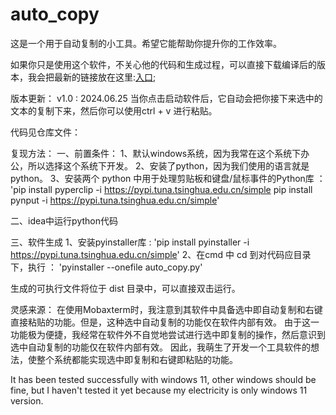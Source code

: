 # auto_copy
这是一个用于自动复制的小工具。希望它能帮助你提升你的工作效率。

如果你只是使用这个软件，不关心他的代码和生成过程，可以直接下载编译后的版本，我会把最新的链接放在这里:[入口]();


版本更新：
v1.0 : 2024.06.25
当你点击启动软件后，它自动会把你接下来选中的文本的复制下来，然后你可以使用ctrl + v 进行粘贴。


代码见仓库文件：

复现方法：
一、前置条件：
1、默认windows系统，因为我常在这个系统下办公，所以选择这个系统下开发。
2、安装了python，因为我们使用的语言就是python。
3、安装两个 python 中用于处理剪贴板和键盘/鼠标事件的Python库 ：
'pip install pyperclip -i https://pypi.tuna.tsinghua.edu.cn/simple
pip install pynput -i https://pypi.tuna.tsinghua.edu.cn/simple'

二、idea中运行python代码

三、软件生成
1、安装pyinstaller库 :  'pip install pyinstaller -i https://pypi.tuna.tsinghua.edu.cn/simple'
2、在cmd 中 cd 到对代码应目录下，执行 ： 'pyinstaller --onefile auto_copy.py'

生成的可执行文件将位于 dist 目录中，可以直接双击运行。


灵感来源：
在使用Mobaxterm时，我注意到其软件中具备选中即自动复制和右键直接粘贴的功能。但是，这种选中自动复制的功能仅在软件内部有效。
由于这一功能极为便捷，我经常在软件外不自觉地尝试进行选中即复制的操作，然后意识到选中自动复制的功能仅在软件内部有效。
因此，我萌生了开发一个工具软件的想法，使整个系统都能实现选中即复制和右键即粘贴的功能。











It has been tested successfully with windows 11, other windows should be fine, but I haven't tested it yet because my electricity is only windows 11 version.
